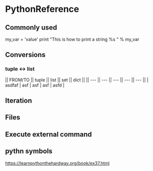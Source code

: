 # PythonReference

## Commonly used
my_var = 'value'
print "This is how to print a string %s " % my_var

## Conversions
### tuple <-> list
|| FROM/TO || tuple || list || set || dict ||
|| --- || --- || --- || --- || --- ||
| asdfaf | asf | asf | asf | asfd |

## Iteration
### 


## Files

## Execute external command


## pythn symbols
https://learnpythonthehardway.org/book/ex37.html
